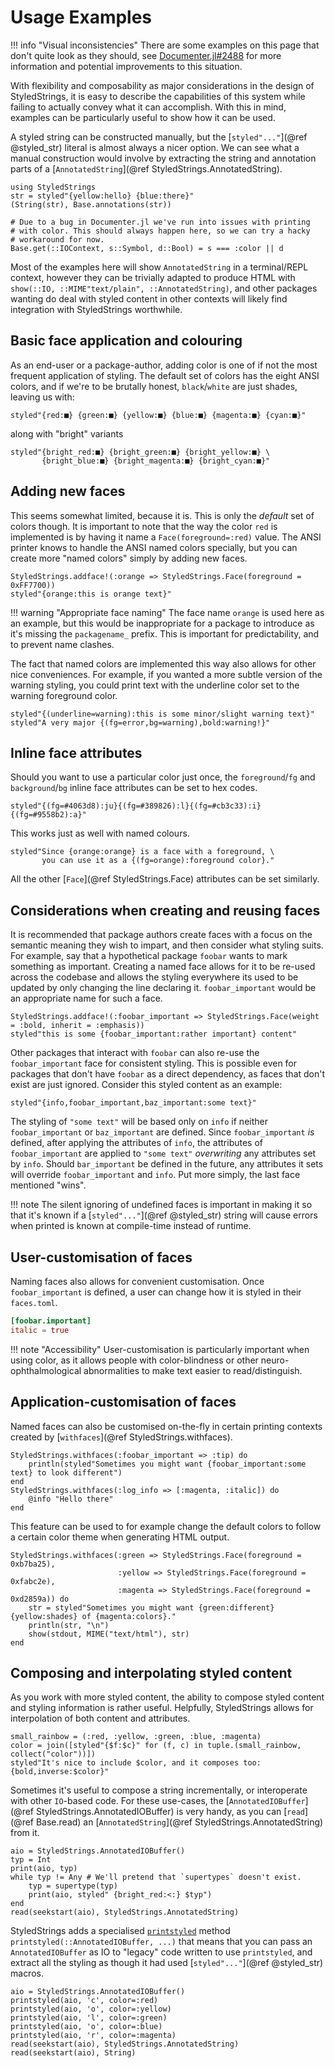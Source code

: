 # Usage Examples

!!! info "Visual inconsistencies"
    There are some examples on this page that don't quite look as they should, see [Documenter.jl#2488](https://github.com/JuliaDocs/Documenter.jl/issues/2488) for more information and potential improvements to this situation.

With flexibility and composability as major considerations in the design of
StyledStrings, it is easy to describe the capabilities of this system while
failing to actually convey what it can accomplish. With this in mind, examples
can be particularly useful to show how it can be used.

A styled string can be constructed manually, but the [`styled"..."`](@ref
@styled_str) literal is almost always a nicer option. We can see what a manual construction would involve by extracting the string and annotation parts of a [`AnnotatedString`](@ref StyledStrings.AnnotatedString).

```@repl examples
using StyledStrings
str = styled"{yellow:hello} {blue:there}"
(String(str), Base.annotations(str))
```

```@setup example
# Due to a bug in Documenter.jl we've run into issues with printing
# with color. This should always happen here, so we can try a hacky
# workaround for now.
Base.get(::IOContext, s::Symbol, d::Bool) = s === :color || d
```

Most of the examples here will show `AnnotatedString` in a terminal/REPL context, however they can be trivially adapted to produce HTML with `show(::IO, ::MIME"text/plain", ::AnnotatedString)`, and other packages wanting do deal with styled content in other contexts will likely find integration with StyledStrings worthwhile.

## Basic face application and colouring

As an end-user or a package-author, adding color is one of if not the most frequent application of styling. The default set of colors has the eight ANSI colors, and if we're to be brutally honest, `black`/`white` are just shades, leaving us with:

```@repl examples
styled"{red:■} {green:■} {yellow:■} {blue:■} {magenta:■} {cyan:■}"
```

along with "bright"  variants

```@repl examples
styled"{bright_red:■} {bright_green:■} {bright_yellow:■} \
       {bright_blue:■} {bright_magenta:■} {bright_cyan:■}"
```

## Adding new faces

This seems somewhat limited, because it is. This is only the _default_ set of
colors though. It is important to note that the way the color `red` is
implemented is by having it name a `Face(foreground=:red)` value. The ANSI
printer knows to handle the ANSI named colors specially, but you can create
more "named colors" simply by adding new faces.

```@repl examples
StyledStrings.addface!(:orange => StyledStrings.Face(foreground = 0xFF7700))
styled"{orange:this is orange text}"
```

!!! warning "Appropriate face naming"
    The face name `orange` is used here as an example, but this would be
    inappropriate for a package to introduce as it's missing the `packagename_`
    prefix. This is important for predictability, and to prevent name clashes.

The fact that named colors are implemented this way also allows for other nice
conveniences. For example, if you wanted a more subtle version of the warning
styling, you could print text with the underline color set to the warning
foreground color.

```@repl examples
styled"{(underline=warning):this is some minor/slight warning text}"
styled"A very major {(fg=error,bg=warning),bold:warning!}"
```

## Inline face attributes

Should you want to use a particular color just once, the `foreground`/`fg` and `background`/`bg` inline face attributes can be set to hex codes.

```@repl examples
styled"{(fg=#4063d8):ju}{(fg=#389826):l}{(fg=#cb3c33):i}{(fg=#9558b2):a}"
```

This works just as well with named colours.

```@repl examples
styled"Since {orange:orange} is a face with a foreground, \
       you can use it as a {(fg=orange):foreground color}."
```

All the other [`Face`](@ref StyledStrings.Face) attributes can be set similarly.

## Considerations when creating and reusing faces

It is recommended that package authors create faces with a focus on the semantic
meaning they wish to impart, and then consider what styling suits. For example,
say that a hypothetical package `foobar` wants to mark something as important.
Creating a named face allows for it to be re-used across the codebase and allows
the styling everywhere its used to be updated by only changing the line
declaring it. `foobar_important` would be an appropriate name for such a face.

```@repl examples
StyledStrings.addface!(:foobar_important => StyledStrings.Face(weight = :bold, inherit = :emphasis))
styled"this is some {foobar_important:rather important} content"
```

Other packages that interact with `foobar` can also re-use the
`foobar_important` face for consistent styling. This is possible even for
packages that don't have `foobar` as a direct dependency, as faces that don't
exist are just ignored. Consider this styled content as an example:

```@repl examples
styled"{info,foobar_important,baz_important:some text}"
```

The styling of `"some text"` will be based only on `info` if neither
`foobar_important` or `baz_important` are defined. Since `foobar_important` _is_
defined, after applying the attributes of `info`, the attributes of
`foobar_important` are applied to `"some text"` _overwriting_ any attributes set
by `info`. Should `bar_important` be defined in the future, any attributes it
sets will override `foobar_important` and `info`. Put more simply, the last face
mentioned "wins".

!!! note
    The silent ignoring of undefined faces is important in making it so that it's known if a [`styled"..."`](@ref @styled_str) string will cause errors when printed is known at compile-time instead of runtime.
    
## User-customisation of faces
    
Naming faces also allows for convenient customisation. Once `foobar_important`
is defined, a user can change how it is styled in their `faces.toml`.

```toml
[foobar.important]
italic = true
```

!!! note "Accessibility"
    User-customisation is particularly important when using color, as it allows people with color-blindness or other neuro-ophthalmological abnormalities to make text easier to read/distinguish.
    
## Application-customisation of faces

Named faces can also be customised on-the-fly in certain printing contexts created by [`withfaces`](@ref StyledStrings.withfaces).

```@repl examples
StyledStrings.withfaces(:foobar_important => :tip) do
    println(styled"Sometimes you might want {foobar_important:some text} to look different")
end
StyledStrings.withfaces(:log_info => [:magenta, :italic]) do
    @info "Hello there"
end
```

This feature can be used to for example change the default colors to follow a
certain color theme when generating HTML output.

```@repl examples
StyledStrings.withfaces(:green => StyledStrings.Face(foreground = 0xb7ba25),
                        :yellow => StyledStrings.Face(foreground = 0xfabc2e),
                        :magenta => StyledStrings.Face(foreground = 0xd2859a)) do
    str = styled"Sometimes you might want {green:different} {yellow:shades} of {magenta:colors}."
    println(str, "\n")
    show(stdout, MIME("text/html"), str)
end
```

## Composing and interpolating styled content

As you work with more styled content, the ability to compose styled content and
styling information is rather useful. Helpfully, StyledStrings allows for
interpolation of both content and attributes.

```@repl examples
small_rainbow = (:red, :yellow, :green, :blue, :magenta)
color = join([styled"{$f:$c}" for (f, c) in tuple.(small_rainbow, collect("color"))])
styled"It's nice to include $color, and it composes too: {bold,inverse:$color}"
```

Sometimes it's useful to compose a string incrementally, or interoperate with
other `IO`-based code. For these use-cases, the [`AnnotatedIOBuffer`](@ref StyledStrings.AnnotatedIOBuffer) is very handy, as you can [`read`](@ref Base.read) an [`AnnotatedString`](@ref StyledStrings.AnnotatedString) from it.

```@repl examples
aio = StyledStrings.AnnotatedIOBuffer()
typ = Int
print(aio, typ)
while typ != Any # We'll pretend that `supertypes` doesn't exist.
    typ = supertype(typ)
    print(aio, styled" {bright_red:<:} $typ")
end
read(seekstart(aio), StyledStrings.AnnotatedString)
```

StyledStrings adds a specialised [`printstyled`](@ref) method `printstyled(::AnnotatedIOBuffer, ...)` that means that you can pass an `AnnotatedIOBuffer` as IO to "legacy" code written to use `printstyled`, and extract all the styling as though it had used [`styled"..."`](@ref @styled_str) macros.

```@repl
aio = StyledStrings.AnnotatedIOBuffer()
printstyled(aio, 'c', color=:red)
printstyled(aio, 'o', color=:yellow)
printstyled(aio, 'l', color=:green)
printstyled(aio, 'o', color=:blue)
printstyled(aio, 'r', color=:magenta)
read(seekstart(aio), StyledStrings.AnnotatedString)
read(seekstart(aio), String)
```
